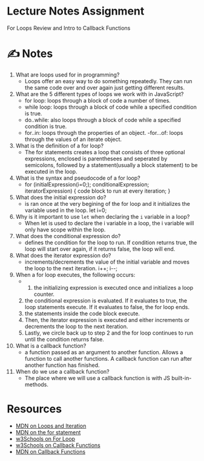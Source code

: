 # Lecture Notes Assignment
For Loops Review and Intro to Callback Functions

# ✍️ Notes

1. What are loops used for in programming?
    * Loops offer an easy way to do something repeatedly. They can run the same code over and over again just getting different results. 
2. What are the 5 different types of loops we work with in JavaScript?
    * for loop: loops through a block of code a number of times.
    - while loop: loops through a block of code while a specified condition is true.
    - do..while: also loops through a block of code while a specified condition is true. 
    - for..in: loops through the properties of an object.
    -for...of: loops through the values of an iterate object.
3. What is the definition of a for loop?
    * The for statements creates a loop that consists of three optional expressions, enclosed is parenthesees and seperated by semicolons, followed by a statement(usually a block statement) to be executed in the loop. 
4. What is the syntax and pseudocode of a for loop?
    * for (initialExpression(i=0;); conditionalExpression; iteratorExpression) {
        code block to run at every iteration;
    }
5. What does the initial expression do?
    * is ran once at the very begining of the for loop and it initializes the variable used in the loop. let i=0;
6. Why is it important to use `let` when declaring the `i` variable in a loop?
    * When let is used to declare the i variable in a loop, the i variable will only have scope within the loop. 
7. What does the conditional expression do?
    * defines the condition for the loop to run. If condition returns true, the loop will start over again, if it returns false, the loop will end. 
8. What does the iterator expression do?
    * increments/decrements the value of the initial variable and moves the loop to the next iteration. 
    i++;
    i--;
9. When a for loop executes, the following occurs:
    * 1. the initializing expression is executed once and initializes a loop counter. 
    2. the conditional expression is evaluated. If it evaluates to true, the loop statements execute. If it evaluates to false, the for loop ends. 
    3. the statements inside the code block execute. 
    4. Then, the iterator expression is executed and either increments or decrements the loop to the next iteration. 
    5. Lastly, we circle back up to step 2 and the for loop continues to run until the condition returns false. 
10. What is a callback function?
    * a function passed as an argument to another function. Allows a function to call another functions. A callback function can run after another function has finished. 
11. When do we use a callback function?
    *  The place where we will use a callback function is with JS built-in-methods. 


# Resources
- [MDN on Loops and Iteration](https://developer.mozilla.org/en-US/docs/Web/JavaScript/Guide/Loops_and_iteration)
- [MDN on the for statement](https://developer.mozilla.org/en-US/docs/Web/JavaScript/Reference/Statements/for)
- [w3Schools on For Loop](https://www.w3schools.com/js/js_loop_for.asp)
- [w3Schools on Callback Functions](https://www.w3schools.com/js/js_callback.asp)
- [MDN on Callback Functions](https://developer.mozilla.org/en-US/docs/Glossary/Callback_function)